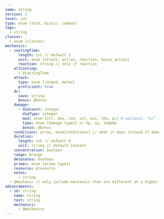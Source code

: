 ```yaml
---
name: string
version: 1
level: int
type: enum [tech, biotic, combat]
tags:
  - string
classes:
  - enum [classes]
mechanics:
  - castingTime:
      length: int // default 1
      unit: enum [attack, action, reaction, bonus_action]
      reaction: string // only if reaction
    altCasting:
      - @castingTime
    attack:
      type: enum [ranged, melee]
      proficient: true
    dc:
      save: string
      bonus: @bonus
    damage:
      - dieCount: integer
        dieType: integer
        mod: enum [str, dex, con, int, wis, cha, pc] # optional, "pc" is replaced when power is calculated, only available for powers
        type: enum [damage types] or hp, sp, tempHp
        bonus: @bonus
    conditions: array, enum[conditions] // what it does instead of damage
    duration:
      length: int // default 0
      unit: string // default instant
    concentration: boolean
    range: @range
    detonates: boolean
    primes: enum [prime types]
    resource: @resource
    notes:
      - string
  - @mechanic // only include mechanics that are different at a higher level
advancements:
  - id: string
    name: string
    text: string
    mechanics:
      - @mechanics
---
```

